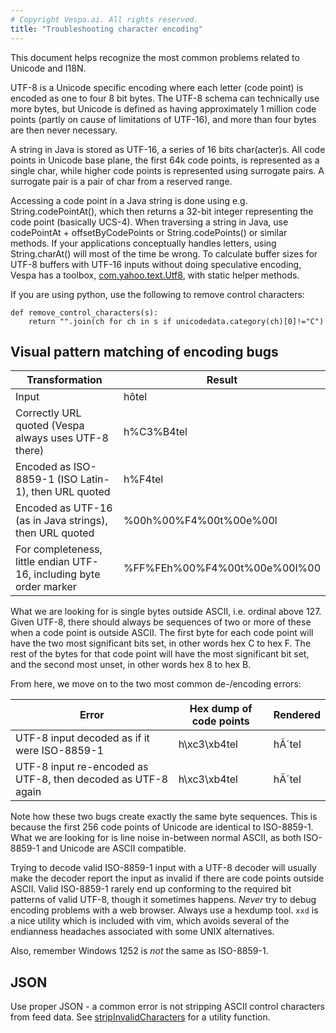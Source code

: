 ```yaml
---
# Copyright Vespa.ai. All rights reserved.
title: "Troubleshooting character encoding"
---
```


This document helps recognize the most common problems related to Unicode and I18N.

UTF-8 is a Unicode specific encoding where each letter (code point)
is encoded as one to four 8 bit bytes.
The UTF-8 schema can technically use more bytes,
but Unicode is defined as having approximately 1 million code points
(partly on cause of limitations of UTF-16),
and more than four bytes are then never necessary.

A string in Java is stored as UTF-16, a series of 16 bits char(acter)s.
All code points in Unicode base plane, the first 64k code points,
is represented as a single char, while higher code points is represented using surrogate pairs.
A surrogate pair is a pair of char from a reserved range.

Accessing a code point in a Java string is done using e.g. String.codePointAt(),
which then returns a 32-bit integer representing the code point (basically UCS-4).
When traversing a string in Java, use codePointAt + offsetByCodePoints
or String.codePoints() or similar methods.
If your applications conceptually handles letters,
using String.charAt() will most of the time be wrong.
To calculate buffer sizes for UTF-8 buffers with UTF-16 inputs without doing speculative encoding,
Vespa has a toolbox,
[com.yahoo.text.Utf8](https://github.com/vespa-engine/vespa/blob/master/vespajlib/src/main/java/com/yahoo/text/Utf8.java), with static helper methods.

If you are using python, use the following to remove control characters:

```
def remove_control_characters(s):
    return "".join(ch for ch in s if unicodedata.category(ch)[0]!="C")
```

## Visual pattern matching of encoding bugs

| Transformation | Result |
| --- | --- |
| Input | hôtel |
| Correctly URL quoted (Vespa always uses UTF-8 there) | h%C3%B4tel |
| Encoded as ISO-8859-1 (ISO Latin-1), then URL quoted | h%F4tel |
| Encoded as UTF-16 (as in Java strings), then URL quoted | %00h%00%F4%00t%00e%00l |
| For completeness, little endian UTF-16, including byte order marker | %FF%FEh%00%F4%00t%00e%00l%00 |

What we are looking for is single bytes outside ASCII, i.e. ordinal above 127.
Given UTF-8, there should always be sequences of two or more of these
when a code point is outside ASCII.
The first byte for each code point will have the two most significant bits set,
in other words hex C to hex F.
The rest of the bytes for that code point will have the most significant bit set,
and the second most unset, in other words hex 8 to hex B.

From here, we move on to the two most common de-/encoding errors:

| Error | Hex dump of code points | Rendered |
| --- | --- | --- |
| UTF-8 input decoded as if it were ISO-8859-1 | h\xc3\xb4tel | hÃ´tel |
| UTF-8 input re-encoded as UTF-8, then decoded as UTF-8 again | h\xc3\xb4tel | hÃ´tel |

Note how these two bugs create exactly the same byte sequences.
This is because the first 256 code points of Unicode are identical to ISO-8859-1.
What we are looking for is line noise in-between normal ASCII,
as both ISO-8859-1 and Unicode are ASCII compatible.

Trying to decode valid ISO-8859-1 input with a UTF-8 decoder will usually make
the decoder report the input as invalid if there are code points outside ASCII.
Valid ISO-8859-1 rarely end up conforming to the required bit patterns of valid UTF-8,
though it sometimes happens.
*Never* try to debug encoding problems with a web browser.
Always use a hexdump tool.
`xxd` is a nice utility which is included with vim,
which avoids several of the endianness headaches associated with some UNIX alternatives.

Also, remember Windows 1252 is *not* the same as ISO-8859-1.

## JSON

Use proper JSON - a common error is not stripping ASCII control characters from feed data.
See [stripInvalidCharacters](https://github.com/vespa-engine/vespa/blob/master/vespajlib/src/main/java/com/yahoo/text/Text.java) for a utility function.
